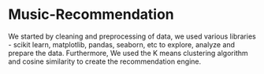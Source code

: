 # Music-Recommendation

We started by cleaning and preprocessing of data, we used various libraries - scikit learn, matplotlib, pandas, seaborn, etc to explore, analyze and prepare the data.  Furthermore, We used the K means clustering algorithm and cosine similarity to create the recommendation engine.
